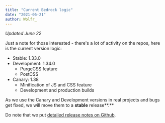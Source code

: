 ```yaml
---
title: "Current Bedrock logic"
date: "2021-06-21"
author: Wolfr_
---
```


_Updated June_ _22_

Just a note for those interested - there's a lot of activity on the repos, here is the current version logic:

- Stable: 1.33.0
- Development: 1.34.0
    - PurgeCSS feature
    - PostCSS
- Canary: 1.38
    - Minification of JS and CSS feature
    - Development and production builds

As we use the Canary and Development versions in real projects and bugs get fixed, we will move them to a **stable** release**.**

Do note that we put [detailed release notes on Github](https://github.com/usebedrock/bedrock).

